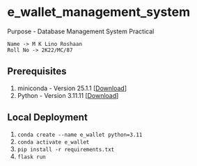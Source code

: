 # e_wallet_management_system
Purpose - Database Management System Practical

```
Name -> M K Lino Roshaan
Roll No -> 2K22/MC/87
```

## Prerequisites
1. miniconda - Version 25.1.1 [[Download](https://docs.anaconda.com/miniconda/miniconda-install/)]
2. Python - Version 3.11.11 [[Download](https://www.python.org/downloads/)]

## Local Deployment

1. `conda create --name e_wallet python=3.11`
2. `conda activate e_wallet`
3. `pip install -r requirements.txt`
4. `flask run`
   
